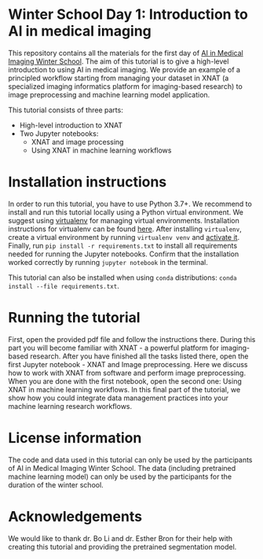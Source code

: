 # Winter School Day 1: Introduction to AI in medical imaging
This repository contains all the materials for the first day of [AI in Medical Imaging Winter School](https://github.com/RISE-MICCAI/AI-in-Medical-Imaging-Winter-2022-School). The aim of this tutorial is to give a high-level introduction to using AI in medical imaging. We provide an example of a principled workflow starting from managing your dataset in XNAT (a specialized imaging informatics platform for imaging-based research) to image preprocessing and machine learning model application.

This tutorial consists of three parts:
- High-level introduction to XNAT
- Two Jupyter notebooks:
	- XNAT and image processing
	- Using XNAT in machine learning workflows

# Installation instructions
In order to run this tutorial, you have to use Python 3.7+. We recommend to install and run this tutorial locally using a Python virtual environment. We suggest using [virtualenv](https://virtualenv.pypa.io/en/latest/index.html) for managing virtual environments. Installation instructions for virtualenv can be found [here](https://virtualenv.pypa.io/en/latest/installation.html). After installing `virtualenv`, create a virtual environment by running `virtualenv venv` and [activate it](https://virtualenv.pypa.io/en/latest/user_guide.html#activators). Finally, run `pip install -r requirements.txt` to install all requirements needed for running the Jupyter notebooks. Confirm that the installation worked correctly by running `jupyter notebook` in the terminal.

This tutorial can also be installed when using `conda` distributions: `conda install --file requirements.txt`.

# Running the tutorial
First, open the provided pdf file and follow the instructions there. During this part you will become familiar with XNAT - a powerful platform for imaging-based research. After you have finished all the tasks listed there, open the first Jupyter notebook - XNAT and Image preprocessing. Here we discuss how to work with XNAT from software and perform image preprocessing. When you are done with the first notebook, open the second one: Using XNAT in machine learning workflows. In this final part of the tutorial, we show how you could integrate data management practices into your machine learning research workflows.

# License information
The code and data used in this tutorial can only be used by the participants of AI in Medical Imaging Winter School. The data (including pretrained machine learning model) can only be used by the participants for the duration of the winter school.

# Acknowledgements
We would like to thank dr. Bo Li and dr. Esther Bron for their help with creating this tutorial and providing the pretrained segmentation model.